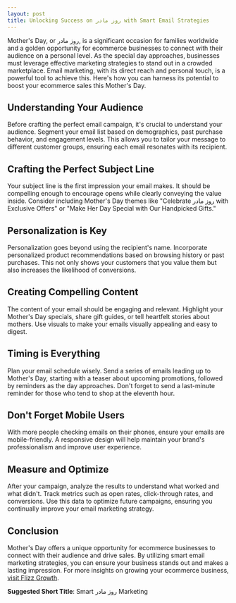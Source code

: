 ```yaml
---
layout: post
title: Unlocking Success on روز مادر with Smart Email Strategies
---
```



Mother's Day, or روز مادر, is a significant occasion for families worldwide and a golden opportunity for ecommerce businesses to connect with their audience on a personal level. As the special day approaches, businesses must leverage effective marketing strategies to stand out in a crowded marketplace. Email marketing, with its direct reach and personal touch, is a powerful tool to achieve this. Here's how you can harness its potential to boost your ecommerce sales this Mother's Day.

## Understanding Your Audience

Before crafting the perfect email campaign, it's crucial to understand your audience. Segment your email list based on demographics, past purchase behavior, and engagement levels. This allows you to tailor your message to different customer groups, ensuring each email resonates with its recipient.

## Crafting the Perfect Subject Line

Your subject line is the first impression your email makes. It should be compelling enough to encourage opens while clearly conveying the value inside. Consider including Mother's Day themes like "Celebrate روز مادر with Exclusive Offers" or "Make Her Day Special with Our Handpicked Gifts."

## Personalization is Key

Personalization goes beyond using the recipient's name. Incorporate personalized product recommendations based on browsing history or past purchases. This not only shows your customers that you value them but also increases the likelihood of conversions.

## Creating Compelling Content

The content of your email should be engaging and relevant. Highlight your Mother's Day specials, share gift guides, or tell heartfelt stories about mothers. Use visuals to make your emails visually appealing and easy to digest.

## Timing is Everything

Plan your email schedule wisely. Send a series of emails leading up to Mother's Day, starting with a teaser about upcoming promotions, followed by reminders as the day approaches. Don't forget to send a last-minute reminder for those who tend to shop at the eleventh hour.

## Don't Forget Mobile Users

With more people checking emails on their phones, ensure your emails are mobile-friendly. A responsive design will help maintain your brand's professionalism and improve user experience.

## Measure and Optimize

After your campaign, analyze the results to understand what worked and what didn't. Track metrics such as open rates, click-through rates, and conversions. Use this data to optimize future campaigns, ensuring you continually improve your email marketing strategy.

## Conclusion

Mother's Day offers a unique opportunity for ecommerce businesses to connect with their audience and drive sales. By utilizing smart email marketing strategies, you can ensure your business stands out and makes a lasting impression. For more insights on growing your ecommerce business, [visit Flizz Growth](https://flizzgrowth.com).

**Suggested Short Title**: Smart روز مادر Marketing
